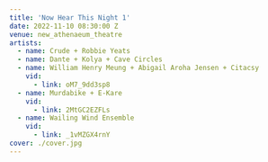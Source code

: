```yaml
---
title: 'Now Hear This Night 1'
date: 2022-11-10 08:30:00 Z
venue: new_athenaeum_theatre
artists:
  - name: Crude + Robbie Yeats
  - name: Dante + Kolya + Cave Circles
  - name: William Henry Meung + Abigail Aroha Jensen + Citacsy
    vid:
      - link: oM7_9dd3sp8
  - name: Murdabike + E-Kare
    vid:
      - link: 2MtGC2EZFLs
  - name: Wailing Wind Ensemble
    vid:
      - link: _1vMZGX4rnY
cover: ./cover.jpg
---
```

